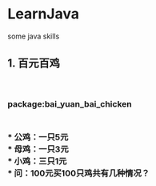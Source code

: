 # LearnJava
some java skills
<h2>1. 百元百鸡</h2><br>
<h3>package:bai_yuan_bai_chicken<h3><br>
* 公鸡：一只5元<br>
* 母鸡：一只3元<br>
* 小鸡：三只1元<br>
* 问：100元买100只鸡共有几种情况？<br>
